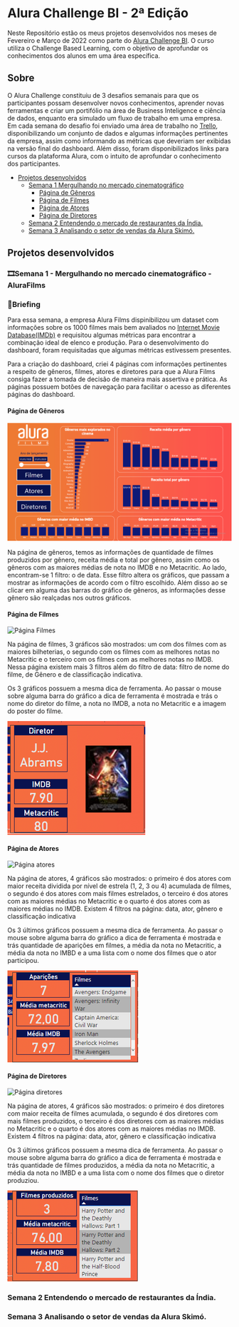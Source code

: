 # Alura Challenge BI - 2ª Edição

Neste Repositório estão os meus projetos desenvolvidos nos meses de Fevereiro e Março de 2022 como parte do [Alura Challenge BI](https://www.alura.com.br/challenges/bi-2/). O curso utiliza o Challenge Based Learning, com o objetivo de aprofundar os conhecimentos dos alunos em uma área específica.

## Sobre

O Alura Challenge constituiu de 3 desafios semanais para que os participantes possam desenvolver novos conhecimentos, aprender novas ferramentas e criar um portifólio na área de Business Inteligence e ciência de dados, enquanto era simulado um fluxo de trabalho em uma empresa. 
Em cada semana do desafio foi enviado uma área de trabalho no [Trello](https://trello.com/), disponibilizando um conjunto de dados e algumas informações pertinentes da empresa, assim como informando as métricas que deveriam ser exibidas na versão final do dashboard. Além disso, foram disponibilizados links para cursos da plataforma Alura, com o intuito de aprofundar o conhecimento dos participantes.

* [Projetos desenvolvidos](#projetos-desenvolvidos)
    + [Semana 1 Mergulhando no mercado cinematográfico](#semana-1-mergulhando-no-mercado-cinematográfico---alurafilms)
      - [Página de Gêneros](#página-de-gêneros)
      - [Página de Filmes](#página-de-filmes)
      - [Página de Atores](#página-de-atores)
      - [Página de Diretores](#página-de-diretores)
    + [Semana 2 Entendendo o mercado de restaurantes da Índia.](#semana-2-entendendo-o-mercado-de-restaurantes-da-índia)
    + [Semana 3 Analisando o setor de vendas da Alura Skimó.](#semana-3-analisando-o-setor-de-vendas-da-alura-skimó)

## Projetos desenvolvidos
### 🎞Semana 1 - Mergulhando no mercado cinematográfico - AluraFilms

### 📃Briefing

Para essa semana, a empresa Alura Films dispinibilizou um dataset com informações sobre os 1000 filmes mais bem avaliados no [Internet Movie Database(IMDb)](https://www.imdb.com/) e requisitou algumas métricas para encontrar a combinação ideal de elenco e produção. Para o desenvolvimento do dashboard, foram requisitadas que algumas métricas estivessem presentes.

Para a criação do dashboard, criei 4 páginas com informações pertinentes a respeito de gêneros, filmes, atores e diretores para que a Alura Films consiga fazer a tomada de decisão de maneira mais assertiva e prática. As páginas possuem botões de navegação para facilitar o acesso as diferentes páginas do dashboard.

#### Página de Gêneros

![Página Gêneros](https://github.com/Lacerdash/Alura_challenge_BI_2/blob/main/Semana%201/Screenshots/P%C3%A1gina%20G%C3%AAneros.PNG)

Na página de gêneros, temos as informações de quantidade de filmes produzidos por gênero, receita média e total por gênero, assim como os gêneros com as maiores médias de nota no IMDB e no Metacritic. Ao lado, encontram-se 1 filtro: o de data. Esse filtro altera os gráficos, que passam a mostrar as informações de acordo com o filtro escolhido. Além disso ao se clicar em alguma das barras do gráfico de gêneros, as informações desse gênero são realçadas nos outros gráficos.

#### Página de Filmes

![Página Filmes](https://github.com/Lacerdash/Alura_challenge_BI_2/blob/main/Semana%201/Screenshots/P%C3%A1gina%20Filmes.PNG)

Na página de filmes, 3 gráficos são mostrados: um com dos filmes com as maiores bilheterias, o segundo com os filmes com as melhores notas no Metacritic e o terceiro com os filmes com as melhores notas no IMDB. Nessa página existem mais 3 filtros além do filtro de data: filtro de nome do filme, de Gênero e de classificação indicativa.

Os 3 gráficos possuem a mesma dica de ferramenta. Ao passar o mouse sobre alguma barra do gráfico a dica de ferramenta é mostrada e trás o nome do diretor do filme, a nota no IMDB, a nota no Metacritic e a imagem do poster do filme.

![Dica filme](https://github.com/Lacerdash/Alura_challenge_BI_2/blob/main/Semana%201/Screenshots/dica%20filmes.png)

#### Página de Atores

![Página atores](https://github.com/Lacerdash/Alura_challenge_BI_2/blob/main/Semana%201/Screenshots/P%C3%A1gina%20Atores.PNG)

Na página de atores, 4 gráficos são mostrados: o primeiro é dos atores com maior receita dividida por nível de estrela (1, 2, 3 ou 4) acumulada de filmes, o segundo é dos atores com mais filmes estrelados, o terceiro é dos atores com as maiores médias no Metacritic  e o quarto é dos atores com as maiores médias no IMDB. Existem 4 filtros na página: data, ator, gênero e classificação indicativa

Os 3 últimos gráficos possuem a mesma dica de ferramenta. Ao passar o mouse sobre alguma barra do gráfico a dica de ferramenta é mostrada e trás quantidade de aparições em filmes, a média da nota no Metacritic, a média da nota no IMBD e a uma lista com o nome dos filmes que o ator participou.

![Dica atores](https://github.com/Lacerdash/Alura_challenge_BI_2/blob/main/Semana%201/Screenshots/dica%20atores.png)


#### Página de Diretores

![Página diretores](https://github.com/Lacerdash/Alura_challenge_BI_2/blob/main/Semana%201/Screenshots/P%C3%A1gina%20Diretores.PNG)

Na página de atores, 4 gráficos são mostrados: o primeiro é dos diretores com maior receita de filmes acumulada, o segundo é dos diretores com mais filmes produzidos, o terceiro é dos diretores com as maiores médias no Metacritic e o quarto é dos atores com as maiores médias no IMDB. Existem 4 filtros na página: data, ator, gênero e classificação indicativa

Os 3 últimos gráficos possuem a mesma dica de ferramenta. Ao passar o mouse sobre alguma barra do gráfico a dica de ferramenta é mostrada e trás quantidade de filmes produzidos, a média da nota no Metacritic, a média da nota no IMBD e a uma lista com o nome dos filmes que o diretor produziou.

![Dica diretores](https://github.com/Lacerdash/Alura_challenge_BI_2/blob/main/Semana%201/Screenshots/dica%20diretores.png)


### Semana 2 Entendendo o mercado de restaurantes da Índia.

### Semana 3 Analisando o setor de vendas da Alura Skimó.
